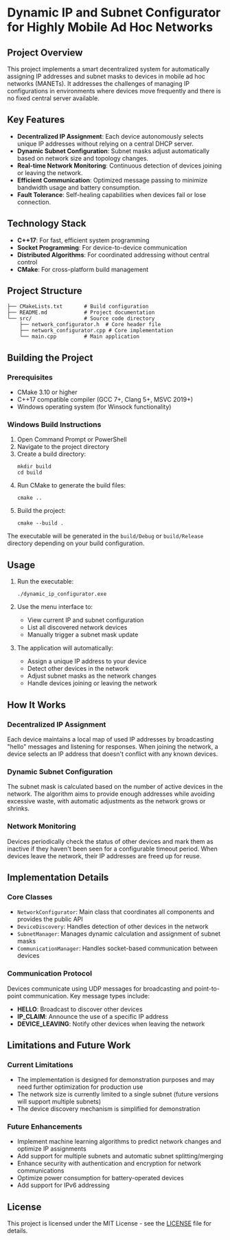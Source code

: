 # Dynamic IP and Subnet Configurator for Highly Mobile Ad Hoc Networks

## Project Overview

This project implements a smart decentralized system for automatically assigning IP addresses and subnet masks to devices in mobile ad hoc networks (MANETs). It addresses the challenges of managing IP configurations in environments where devices move frequently and there is no fixed central server available.

## Key Features

- **Decentralized IP Assignment**: Each device autonomously selects unique IP addresses without relying on a central DHCP server.
- **Dynamic Subnet Configuration**: Subnet masks adjust automatically based on network size and topology changes.
- **Real-time Network Monitoring**: Continuous detection of devices joining or leaving the network.
- **Efficient Communication**: Optimized message passing to minimize bandwidth usage and battery consumption.
- **Fault Tolerance**: Self-healing capabilities when devices fail or lose connection.

## Technology Stack

- **C++17**: For fast, efficient system programming
- **Socket Programming**: For device-to-device communication
- **Distributed Algorithms**: For coordinated addressing without central control
- **CMake**: For cross-platform build management

## Project Structure

```
├── CMakeLists.txt       # Build configuration
├── README.md            # Project documentation
└── src/                 # Source code directory
    ├── network_configurator.h  # Core header file
    ├── network_configurator.cpp # Core implementation
    └── main.cpp         # Main application
```

## Building the Project

### Prerequisites

- CMake 3.10 or higher
- C++17 compatible compiler (GCC 7+, Clang 5+, MSVC 2019+)
- Windows operating system (for Winsock functionality)

### Windows Build Instructions

1. Open Command Prompt or PowerShell
2. Navigate to the project directory
3. Create a build directory:
   ```
   mkdir build
   cd build
   ```
4. Run CMake to generate the build files:
   ```
   cmake ..
   ```
5. Build the project:
   ```
   cmake --build .
   ```

The executable will be generated in the `build/Debug` or `build/Release` directory depending on your build configuration.

## Usage

1. Run the executable:
   ```
   ./dynamic_ip_configurator.exe
   ```

2. Use the menu interface to:
   - View current IP and subnet configuration
   - List all discovered network devices
   - Manually trigger a subnet mask update

3. The application will automatically:
   - Assign a unique IP address to your device
   - Detect other devices in the network
   - Adjust subnet masks as the network changes
   - Handle devices joining or leaving the network

## How It Works

### Decentralized IP Assignment
Each device maintains a local map of used IP addresses by broadcasting "hello" messages and listening for responses. When joining the network, a device selects an IP address that doesn't conflict with any known devices.

### Dynamic Subnet Configuration
The subnet mask is calculated based on the number of active devices in the network. The algorithm aims to provide enough addresses while avoiding excessive waste, with automatic adjustments as the network grows or shrinks.

### Network Monitoring
Devices periodically check the status of other devices and mark them as inactive if they haven't been seen for a configurable timeout period. When devices leave the network, their IP addresses are freed up for reuse.

## Implementation Details

### Core Classes

- `NetworkConfigurator`: Main class that coordinates all components and provides the public API
- `DeviceDiscovery`: Handles detection of other devices in the network
- `SubnetManager`: Manages dynamic calculation and assignment of subnet masks
- `CommunicationManager`: Handles socket-based communication between devices

### Communication Protocol
Devices communicate using UDP messages for broadcasting and point-to-point communication. Key message types include:
- **HELLO**: Broadcast to discover other devices
- **IP_CLAIM**: Announce the use of a specific IP address
- **DEVICE_LEAVING**: Notify other devices when leaving the network

## Limitations and Future Work

### Current Limitations
- The implementation is designed for demonstration purposes and may need further optimization for production use
- The network size is currently limited to a single subnet (future versions will support multiple subnets)
- The device discovery mechanism is simplified for demonstration

### Future Enhancements
- Implement machine learning algorithms to predict network changes and optimize IP assignments
- Add support for multiple subnets and automatic subnet splitting/merging
- Enhance security with authentication and encryption for network communications
- Optimize power consumption for battery-operated devices
- Add support for IPv6 addressing

## License

This project is licensed under the MIT License - see the [LICENSE](LICENSE) file for details.